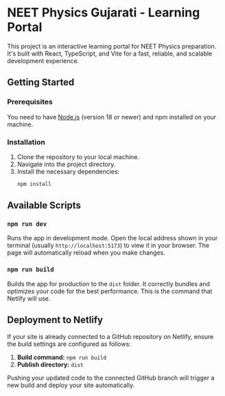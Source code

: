# NEET Physics Gujarati - Learning Portal

This project is an interactive learning portal for NEET Physics preparation. It's built with React, TypeScript, and Vite for a fast, reliable, and scalable development experience.

## Getting Started

### Prerequisites

You need to have [Node.js](https://nodejs.org/) (version 18 or newer) and npm installed on your machine.

### Installation

1.  Clone the repository to your local machine.
2.  Navigate into the project directory.
3.  Install the necessary dependencies:
    ```bash
    npm install
    ```

## Available Scripts

### `npm run dev`

Runs the app in development mode. Open the local address shown in your terminal (usually `http://localhost:5173`) to view it in your browser. The page will automatically reload when you make changes.

### `npm run build`

Builds the app for production to the `dist` folder. It correctly bundles and optimizes your code for the best performance. This is the command that Netlify will use.

## Deployment to Netlify

If your site is already connected to a GitHub repository on Netlify, ensure the build settings are configured as follows:

1.  **Build command:** `npm run build`
2.  **Publish directory:** `dist`

Pushing your updated code to the connected GitHub branch will trigger a new build and deploy your site automatically.
